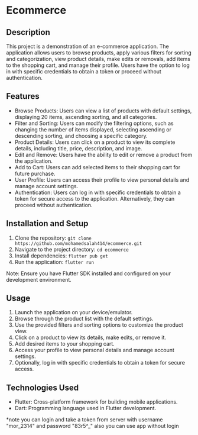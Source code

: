 # Ecommerce

## Description

This project is a demonstration of an e-commerce application. The application allows users to browse products, apply various filters for sorting and categorization, view product details, make edits or removals, add items to the shopping cart, and manage their profile. Users have the option to log in with specific credentials to obtain a token or proceed without authentication.

## Features

- Browse Products: Users can view a list of products with default settings, displaying 20 items, ascending sorting, and all categories.
- Filter and Sorting: Users can modify the filtering options, such as changing the number of items displayed, selecting ascending or descending sorting, and choosing a specific category.
- Product Details: Users can click on a product to view its complete details, including title, price, description, and image.
- Edit and Remove: Users have the ability to edit or remove a product from the application.
- Add to Cart: Users can add selected items to their shopping cart for future purchase.
- User Profile: Users can access their profile to view personal details and manage account settings.
- Authentication: Users can log in with specific credentials to obtain a token for secure access to the application. Alternatively, they can proceed without authentication.

## Installation and Setup

1. Clone the repository: `git clone https://github.com/mohamedsalah414/ecommerce.git`
2. Navigate to the project directory: `cd ecommerce`
3. Install dependencies: `flutter pub get`
4. Run the application: `flutter run`

Note: Ensure you have Flutter SDK installed and configured on your development environment.

## Usage

1. Launch the application on your device/emulator.
2. Browse through the product list with the default settings.
3. Use the provided filters and sorting options to customize the product view.
4. Click on a product to view its details, make edits, or remove it.
5. Add desired items to your shopping cart.
6. Access your profile to view personal details and manage account settings.
7. Optionally, log in with specific credentials to obtain a token for secure access.

## Technologies Used

- Flutter: Cross-platform framework for building mobile applications.
- Dart: Programming language used in Flutter development.

*note you can login and take a token from server with username "mor_2314" and password "83r5^_" also you can use app without login
